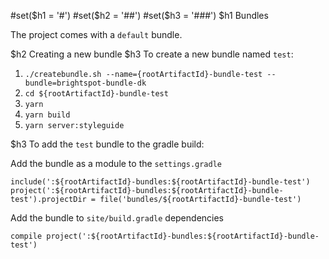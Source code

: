 #set($h1 = '#')
#set($h2 = '##')
#set($h3 = '###') 
$h1 Bundles

The project comes with a `default` bundle.

$h2 Creating a new bundle
$h3 To create a new bundle named `test`:

1. `./createbundle.sh --name={rootArtifactId}-bundle-test --bundle=brightspot-bundle-dk`
2. `cd ${rootArtifactId}-bundle-test`
3. `yarn`
4. `yarn build`
5. `yarn server:styleguide`

$h3 To add the `test` bundle to the gradle build:

Add the bundle as a module to the `settings.gradle`
```
include(':${rootArtifactId}-bundles:${rootArtifactId}-bundle-test')
project(':${rootArtifactId}-bundles:${rootArtifactId}-bundle-test').projectDir = file('bundles/${rootArtifactId}-bundle-test')
```

Add the bundle to `site/build.gradle` dependencies
```
compile project(':${rootArtifactId}-bundles:${rootArtifactId}-bundle-test')
```

